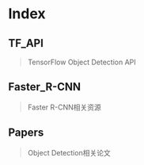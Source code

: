 # Index

## TF_API

>TensorFlow Object Detection API

## Faster_R-CNN

>Faster R-CNN相关资源

## Papers

> Object Detection相关论文
